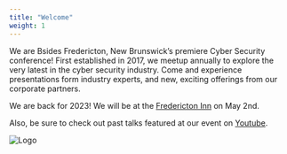 ```yaml
---
title: "Welcome"
weight: 1
---
```

We are Bsides Fredericton, New Brunswick’s premiere Cyber Security conference! First established in 2017, we meetup annually to explore the very latest in the cyber security industry. Come and experience presentations form industry experts, and new, exciting offerings from our corporate partners.  

We are back for 2023! We will be at the [Fredericton Inn](https://goo.gl/maps/dNwSriojxgKsMnx96) on May 2nd.

Also, be sure to check out past talks featured at our event on [Youtube](https://www.youtube.com/channel/UCcj4VtqR0OzGpeC-YsW1y5g).

![Logo](images/BSides-Large-Transparent.png)
